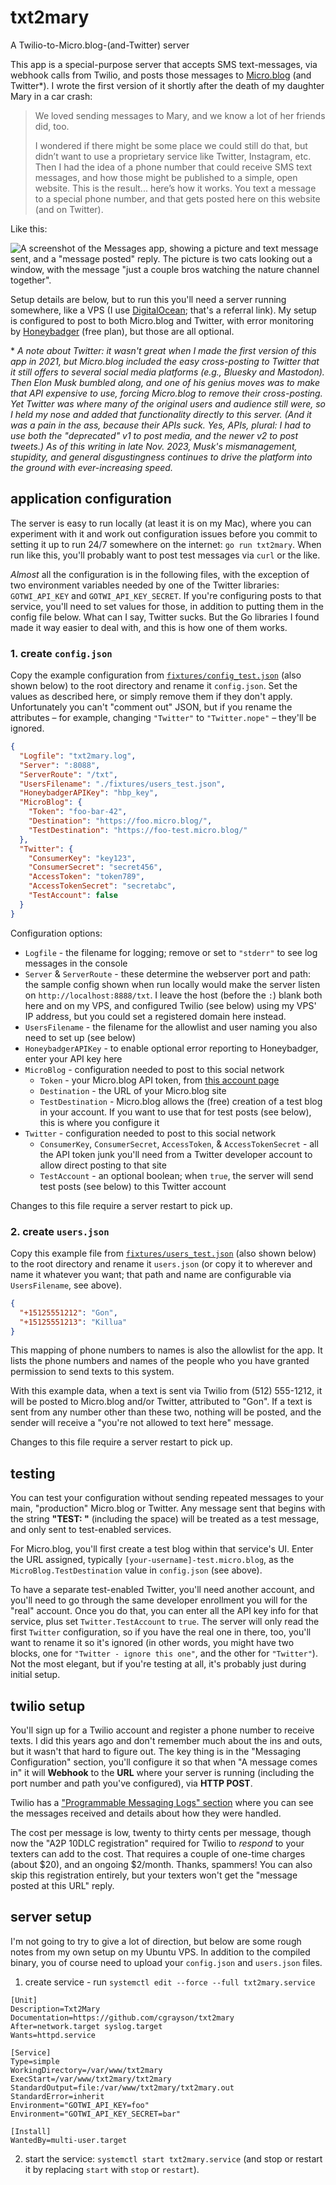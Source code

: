 # txt2mary

A Twilio-to-Micro.blog-(and-Twitter) server

This app is a special-purpose server that accepts SMS text-messages, via webhook calls from Twilio, and posts those messages to [Micro.blog](https://micro.blog/) (and Twitter*). I wrote the first version of it shortly after the death of my daughter Mary in a car crash:

> We loved sending messages to Mary, and we know a lot of her friends did, too.
> 
> I wondered if there might be some place we could still do that, but didn’t want to use a proprietary service like Twitter, Instagram, etc. Then I had the idea of a phone number that could receive SMS text messages, and how those might be published to a simple, open website. This is the result... here’s how it works. You text a message to a special phone number, and that gets posted here on this website (and on Twitter).

Like this: 

![A screenshot of the Messages app, showing a picture and text message sent, and a "message posted" reply. The picture is two cats looking out a window, with the message "just a couple bros watching the nature channel together".](readme-pic.jpg)

Setup details are below, but to run this you'll need a server running somewhere, like a VPS (I use [DigitalOcean](https://m.do.co/c/ce4b7db8e0a5); that's a referral link). My setup is configured to post to both Micro.blog and Twitter, with error monitoring by [Honeybadger](https://app.honeybadger.io/) (free plan), but those are all optional.

\* _A note about Twitter: it wasn't great when I made the first version of this app in 2021, but Micro.blog included the easy cross-posting to Twitter that it still offers to several social media platforms (e.g., Bluesky and Mastodon). Then Elon Musk bumbled along, and one of his genius moves was to make that API expensive to use, forcing Micro.blog to remove their cross-posting. Yet Twitter was where many of the original users and audience still were, so I held my nose and added that functionality directly to this server. (And it was a pain in the ass, because their APIs suck. Yes, _APIs_, plural: I had to use both the "deprecated" v1 to post media, and the newer v2 to post tweets.) As of this writing in late Nov. 2023, Musk's mismanagement, stupidity, and general disgustingness continues to drive the platform into the ground with ever-increasing speed._

## application configuration

The server is easy to run locally (at least it is on my Mac), where you can experiment with it and work out configuration issues before you commit to setting it up to run 24/7 somewhere on the internet: `go run txt2mary`. When run like this, you'll probably want to post test messages via `curl` or the like.

_Almost_ all the configuration is in the following files, with the exception of two environment variables needed by one of the Twitter libraries: `GOTWI_API_KEY` and `GOTWI_API_KEY_SECRET`. If you're configuring posts to that service, you'll need to set values for those, in addition to putting them in the config file below. What can I say, Twitter sucks. But the Go libraries I found made it way easier to deal with, and this is how one of them works.

### 1. create `config.json`

Copy the example configuration from [`fixtures/config_test.json`](fixtures/config_test.json) (also shown below) to the root directory and rename it `config.json`. Set the values as described here, or simply remove them if they don't apply. Unfortunately you can't "comment out" JSON, but if you rename the attributes – for example, changing `"Twitter"` to `"Twitter.nope"` – they'll be ignored.

```json
{
  "Logfile": "txt2mary.log",
  "Server": ":8088",
  "ServerRoute": "/txt",
  "UsersFilename": "./fixtures/users_test.json",
  "HoneybadgerAPIKey": "hbp_key",
  "MicroBlog": {
    "Token": "foo-bar-42",
    "Destination": "https://foo.micro.blog/",
    "TestDestination": "https://foo-test.micro.blog/"
  },
  "Twitter": {
    "ConsumerKey": "key123",
    "ConsumerSecret": "secret456",
    "AccessToken": "token789",
    "AccessTokenSecret": "secretabc",
    "TestAccount": false
  }
}
```

Configuration options:

- `Logfile` - the filename for logging; remove or set to `"stderr"` to see log messages in the console
- `Server` & `ServerRoute` - these determine the webserver port and path: the sample config shown when run locally would make the server listen on `http://localhost:8888/txt`. I leave the host (before the `:`) blank both here and on my VPS, and configured Twilio (see below) using my VPS' IP address, but you could set a registered domain here instead.
- `UsersFilename` - the filename for the allowlist and user naming you also need to set up (see below)
- `HoneybadgerAPIKey` - to enable optional error reporting to Honeybadger, enter your API key here
- `MicroBlog` - configuration needed to post to this social network
  - `Token` - your Micro.blog API token, from [this account page](https://micro.blog/account/apps)
  - `Destination` - the URL of your Micro.blog site
  - `TestDestination` - Micro.blog allows the (free) creation of a test blog in your account. If you want to use that for test posts (see below), this is where you configure it
- `Twitter` - configuration needed to post to this social network
  - `ConsumerKey`, `ConsumerSecret`, `AccessToken`, & `AccessTokenSecret` - all the API token junk you'll need from a Twitter developer account to allow direct posting to that site
  - `TestAccount` - an optional boolean; when `true`, the server will send test posts (see below) to this Twitter account

Changes to this file require a server restart to pick up.

### 2. create `users.json` 

Copy this example file from [`fixtures/users_test.json`](fixtures/users_test.json) (also shown below) to the root directory and rename it `users.json` (or copy it to wherever and name it whatever you want; that path and name are configurable via `UsersFilename`, see above).

```json
{
  "+15125551212": "Gon",
  "+15125551213": "Killua"
}
```

This mapping of phone numbers to names is also the allowlist for the app. It lists the phone numbers and names of the people who you have granted permission to send texts to this system.

With this example data, when a text is sent via Twilio from (512) 555-1212, it will be posted to Micro.blog and/or Twitter, attributed to "Gon". If a text is sent from any number other than these two, nothing will be posted, and the sender will receive a "you're not allowed to text here" message.

Changes to this file require a server restart to pick up.

## testing

You can test your configuration without sending repeated messages to your main, "production" Micro.blog or Twitter. Any message sent that begins with the string **"TEST: "** (including the space) will be treated as a test message, and only sent to test-enabled services.

For Micro.blog, you'll first create a test blog within that service's UI. Enter the URL assigned, typically `[your-username]-test.micro.blog`, as the `MicroBlog.TestDestination` value in `config.json` (see above).

To have a separate test-enabled Twitter, you'll need another account, and you'll need to go through the same developer enrollment you will for the "real" account. Once you do that, you can enter all the API key info for that service, plus set `Twitter.TestAccount` to `true`. The server will only read the first `Twitter` configuration, so if you have the real one in there, too, you'll want to rename it so it's ignored (in other words, you might have two blocks, one for `"Twitter - ignore this one"`, and the other for `"Twitter"`). Not the most elegant, but if you're testing at all, it's probably just during initial setup.

## twilio setup

You'll sign up for a Twilio account and register a phone number to receive texts. I did this years ago and don't remember much about the ins and outs, but it wasn't that hard to figure out. The key thing is in the "Messaging Configuration" section, you'll configure it so that when "A message comes in" it will **Webhook** to the **URL** where your server is running (including the port number and path you've configured), via **HTTP POST**. 

Twilio has a ["Programmable Messaging Logs" section](https://console.twilio.com/us1/monitor/logs/sms) where you can see the messages received and details about how they were handled.

The cost per message is low, twenty to thirty cents per message, though now the "A2P 10DLC registration" required for Twilio to _respond_ to your texters can add to the cost. That requires a couple of one-time charges (about $20), and an ongoing $2/month. Thanks, spammers! You can also skip this registration entirely, but your texters won't get the "message posted at this URL" reply.

## server setup

I'm not going to try to give a lot of direction, but below are some rough notes from my own setup on my Ubuntu VPS. In addition to the compiled binary, you of course need to upload your `config.json` and `users.json` files. 

1. create service - run `systemctl edit --force --full txt2mary.service`

```
[Unit]
Description=Txt2Mary
Documentation=https://github.com/cgrayson/txt2mary
After=network.target syslog.target
Wants=httpd.service

[Service]
Type=simple
WorkingDirectory=/var/www/txt2mary
ExecStart=/var/www/txt2mary/txt2mary
StandardOutput=file:/var/www/txt2mary/txt2mary.out
StandardError=inherit
Environment="GOTWI_API_KEY=foo"
Environment="GOTWI_API_KEY_SECRET=bar"

[Install]
WantedBy=multi-user.target
```

2. start the service: `systemctl start txt2mary.service` (and stop or restart it by replacing `start` with `stop` or `restart`).
